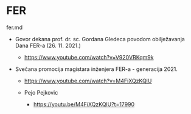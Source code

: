 # FER

fer.md

*   Govor dekana prof. dr. sc. Gordana Gledeca povodom obilježavanja Dana FER-a (26. 11. 2021.)

    *   https://www.youtube.com/watch?v=V920VRKqm9k

*   Svečana promocija magistara inženjera FER-a - generacija 2021.

    *   https://www.youtube.com/watch?v=M4FiXQzKQlU

    *   Pejo Pejkovic

        *   https://youtu.be/M4FiXQzKQlU?t=17990
